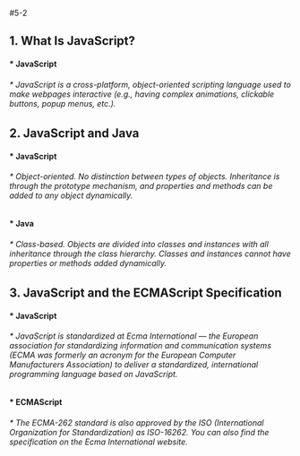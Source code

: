#5-2
## 1. What Is JavaScript?
  #### * JavaScript
  ###### * JavaScript is a cross-platform, object-oriented scripting language used to make webpages interactive (e.g., having complex animations, clickable buttons, popup menus, etc.).
## 2. JavaScript and Java
  #### * JavaScript
  ###### * Object-oriented. No distinction between types of objects. Inheritance is through the prototype mechanism, and properties and methods can be added to any object dynamically.
  #### * Java
  ###### * Class-based. Objects are divided into classes and instances with all inheritance through the class hierarchy. Classes and instances cannot have properties or methods added dynamically.
## 3. JavaScript and the ECMAScript Specification
  #### * JavaScript
  ###### * JavaScript is standardized at Ecma International — the European association for standardizing information and communication systems (ECMA was formerly an acronym for the European Computer Manufacturers Association) to deliver a standardized, international programming language based on JavaScript.
  #### * ECMAScript
  ###### * The ECMA-262 standard is also approved by the ISO (International Organization for Standardization) as ISO-16262. You can also find the specification on the Ecma International website.
